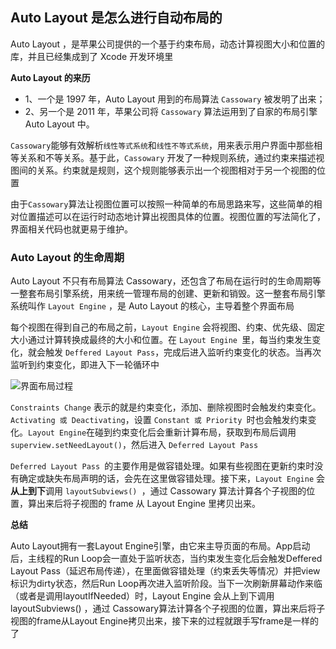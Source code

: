 ## Auto Layout 是怎么进行自动布局的 


Auto Layout ，是苹果公司提供的一个基于约束布局，动态计算视图大小和位置的库，并且已经集成到了 Xcode 开发环境里

**Auto Layout 的来历**
- 1、一个是 1997 年，Auto Layout 用到的布局算法 `Cassowary` 被发明了出来；
- 2、另一个是 2011 年，苹果公司将 `Cassowary` 算法运用到了自家的布局引擎 Auto Layout 中。



`Cassowary`能够有效解析`线性等式系统`和`线性不等式系统`，用来表示用户界面中那些相等关系和不等关系。基于此，`Cassowary` 开发了一种规则系统，通过约束来描述视图间的关系。约束就是规则，这个规则能够表示出一个视图相对于另一个视图的位置


由于`Cassowary`算法让视图位置可以按照一种简单的布局思路来写，这些简单的相对位置描述可以在运行时动态地计算出视图具体的位置。视图位置的写法简化了，界面相关代码也就更易于维护。




### Auto Layout 的生命周期



Auto Layout 不只有布局算法 Cassowary，还包含了布局在运行时的生命周期等一整套布局引擎系统，用来统一管理布局的创建、更新和销毁。这一整套布局引擎系统叫作 `Layout Engine` ，是 Auto Layout 的核心，主导着整个界面布局



每个视图在得到自己的布局之前，`Layout Engine` 会将视图、约束、优先级、固定大小通过计算转换成最终的大小和位置。在 `Layout Engine `里，每当约束发生变化，就会触发 `Deffered Layout Pass`，完成后进入监听约束变化的状态。当再次监听到约束变化，即进入下一轮循环中


![界面布局过程](./iOS进阶/Auto%20Layout%20是怎么进行自动布局的/界面布局过程.png)


`Constraints Change` 表示的就是约束变化，添加、删除视图时会触发约束变化。`Activating 或 Deactivating`，设置 `Constant 或 Priority `时也会触发约束变化。`Layout Engine`在碰到约束变化后会重新计算布局，获取到布局后调用 `superview.setNeedLayout()`，然后进入 `Deferred Layout Pass`




`Deferred Layout Pass `的主要作用是做容错处理。如果有些视图在更新约束时没有确定或缺失布局声明的话，会先在这里做容错处理。接下来，`Layout Engine` 会**从上到下**调用 `layoutSubviews() `，通过 Cassowary 算法计算各个子视图的位置，算出来后将子视图的 frame 从 Layout Engine 里拷贝出来。

**总结**
 
Auto Layout拥有一套Layout Engine引擎，由它来主导页面的布局。App启动后，主线程的Run Loop会一直处于监听状态，当约束发生变化后会触发Deffered Layout Pass（延迟布局传递），在里面做容错处理（约束丢失等情况）并把view标识为dirty状态，然后Run Loop再次进入监听阶段。当下一次刷新屏幕动作来临（或者是调用layoutIfNeeded）时，Layout Engine 会从上到下调用 layoutSubviews() ，通过 Cassowary算法计算各个子视图的位置，算出来后将子视图的frame从Layout Engine拷贝出来，接下来的过程就跟手写frame是一样的了
































































































